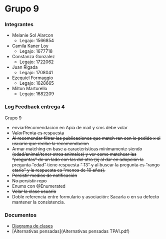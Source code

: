 # Grupo 9

### Integrantes

* Melanie Sol Alarcon
    * Legajo: 1566854
* Camila Kaner Loy
    * Legajo: 1677718
* Constanza Gonzalez
    * Legajo: 1722062
* Juan Rigada
    * Legajo: 1708041
* Ezequiel Formaggio
	* Legajo: 1628665
* Milton Martorello
	* Legajo: 1682209

### Log Feedback entrega 4
Grupo 9 
* enviarRecomendacion en Apia de mail y sms debe volar
* ~~ValorPrenta es respuesta~~
* ~~Al recomendar filtrar las publicaciones que match ran con lo pedido x el usuario que recibe la recomendacion~~
* ~~Armar matching en base a características mínimamente siendo (edad/animal/tener otros animales) y ver como matchear las “preguntas” de un lado con las del otro (ej al dar en adopción la pregunta “edad” tiene respuesta “ 13” y al buscar la pregunta es “rango etario” y la respuesta es “menos de 10 años).~~ 
* ~~Persistir medios de notificación~~
* ~~No persistir repo~~
* Enums con @Enumerated
* ~~Volar la clase usuario~~ 
* Doble referencia entre formulario y asociación: Sacarla o en su defecto mantener la consistencia.

### Documentos
* [Diagrama de clases](DiagramaDeClases.pdf)
* [Alternativas pensadas](Alternativas pensadas TPA1.pdf)

